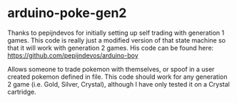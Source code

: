 # arduino-poke-gen2
Thanks to pepijndevos for initially setting up self trading with generation 1 games. This code is really just a modified version of that state machine so that it will work with generation 2 games. His code can be found here: https://github.com/pepijndevos/arduino-boy

Allows someone to trade pokemon with themselves, or spoof in a user created pokemon defined in file. This code should work for any generation 2 game (i.e. Gold, Silver, Crystal), although I have only tested it on a Crystal cartridge.
